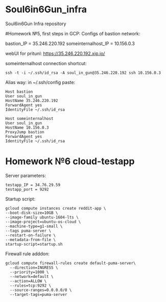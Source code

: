 # Soul6in6Gun_infra
Soul6in6Gun Infra repository

#Homework №5, first steps in GCP:
Configs of bastion network:

bastion_IP = 35.246.220.192
someinternalhost_IP = 10.156.0.3

webUI for pritunl:
https://35.246.220.192.xip.io/

someinternalhost connection shortcut:
````
ssh -t -i ~/.ssh/id_rsa -A soul_in_gun@35.246.220.192 ssh 10.156.0.3
````
Alias way: in ~/.ssh/config paste:
````
Host bastion
User soul_in_gun
HostName 35.246.220.192
ForwardAgent yes
IdentityFile ~/.ssh/id_rsa

Host someinternalhost
User soul_in_gun
HostName 10.156.0.3
ProxyJump bastion
ForwardAgent yes
IdentityFile ~/.ssh/id_rsa

````

# Homework №6 cloud-testapp
Server parameters:
````
testapp_IP = 34.76.29.59
testapp_port = 9292
````

Startup script:
````
gcloud compute instances create reddit-app \
--boot-disk-size=10GB \
--image-family ubuntu-1604-lts \
--image-project=ubuntu-os-cloud \
--machine-type=g1-small \
--tags puma-server \
--restart-on-failure \
--metadata-from-file \
startup-script=startup.sh 
````
Firewall rule adddon:
````
gcloud compute firewall-rules create default-puma-server\
  --direction=INGRESS \
  --priority=1000 \
  --network=default \
  --action=ALLOW \
  --rules=tcp:9292 \
  --source-ranges=0.0.0.0/0 \
  --target-tags=puma-server
````
